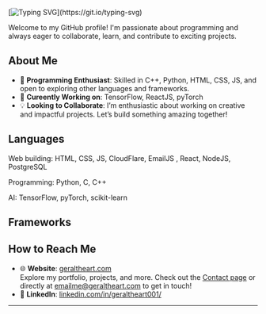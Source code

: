 [![Typing SVG](https://readme-typing-svg.herokuapp.com?color=ffffff&lines=👋+Hello,+I'm+Geralt+Heart;@GHeart01!)](https://git.io/typing-svg)


Welcome to my GitHub profile! I'm passionate about programming and always eager to collaborate, learn, and contribute to exciting projects.

## About Me  
- 🔧 **Programming Enthusiast**: Skilled in C++, Python, HTML, CSS, JS, and open to exploring other languages and frameworks.
- 🔨 **Cureently Working on**: TensorFlow, ReactJS, pyTorch
- 💡 **Looking to Collaborate**: I’m enthusiastic about working on creative and impactful projects. Let’s build something amazing together!  

## Languages
Web building: HTML, CSS, JS, CloudFlare, EmailJS , React, NodeJS, PostgreSQL

Programming: Python, C, C++

AI: TensorFlow, pyTorch, scikit-learn


## Frameworks

## How to Reach Me  
- 🌐 **Website**: [geraltheart.com](https://geraltheart.com)  
  Explore my portfolio, projects, and more. Check out the [Contact page](https://geraltheart.com/contact) or directly at emailme@geraltheart.com to get in touch!  
- 💼 **LinkedIn**: [linkedin.com/in/geraltheart001/](https://www.linkedin.com/in/geraltheart001/)  

---



